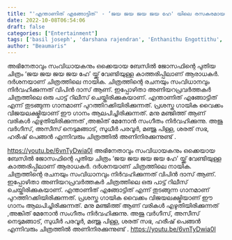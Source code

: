 ```yaml
---
title: "'എന്താണിത് എങ്ങോട്ടിത്' - ‘ജയ ജയ ജയ ജയ ഹേ' യിലെ രസകരമായ ഗാനം പുറത്തിറങ്ങി"
date: 2022-10-08T06:54:06
draft: false
categories: ["Entertainment"]
tags: ['basil joseph', 'darshana rajendran', 'Enthanithu Engottithu', 'Jaya Jaya Jaya Jaya Hey']
author: "Beaumaris"
---
```


അഭിനേതാവും സംവിധായകനും ഒക്കെയായ ബേസില്‍ ജോസഫിന്റെ പുതിയ ചിത്രം ‘ജയ ജയ ജയ ജയ ഹേ’ യ്ക്ക് വേണ്ടിയുള്ള കാത്തരിപ്പിലാണ് ആരാധകര്‍. ദര്‍ശനയാണ് ചിത്രത്തിലെ നായിക. ചിത്രത്തിന്റെ രചനയും സംവിധാനവും നിർവഹിക്കുന്നത് വിപിൻ ദാസ് ആണ്. ഇപ്പോഴിതാ അണിയറപ്രവർത്തകർ ചിത്രത്തിലെ ഒരു പാട്ട് റിലീസ് ചെയ്തിരിക്കുകയാണ്. എന്താണിത് എങ്ങോട്ടിത് എന്ന് തുടങ്ങുന്ന ഗാനമാണ് പുറത്തിറക്കിയിരിക്കുന്നത്. പ്രശസ്ത ഗായിക വൈക്കം വിജയലക്ഷ്മിയാണ് ഈ ഗാനം ആലപിച്ചിരിക്കുന്നത്. മനു മഞ്ജിത്ത് ആണ് വരികള്‍ എഴുതിയിരിക്കുന്നത് ,അങ്കിത് മേനോൻ സംഗീതം നിർവഹിക്കുന്നു. അജു വര്‍ഗീസ്, അസീസ് നെടുമങ്ങാട്, സുധീര്‍ പരവൂര്‍, മഞ്ജു പിള്ള, ശരത് സഭ, ഹരീഷ് പെങ്ങന്‍ എന്നിവരും ചിത്രത്തിൽ അണിനിരക്കുന്നുണ്ട് .

https://youtu.be/6vnTyDwia0I
അഭിനേതാവും സംവിധായകനും ഒക്കെയായ ബേസില്‍ ജോസഫിന്റെ പുതിയ ചിത്രം ‘ജയ ജയ ജയ ജയ ഹേ’ യ്ക്ക് വേണ്ടിയുള്ള കാത്തരിപ്പിലാണ് ആരാധകര്‍. ദര്‍ശനയാണ് ചിത്രത്തിലെ നായിക. ചിത്രത്തിന്റെ രചനയും സംവിധാനവും നിർവഹിക്കുന്നത് വിപിൻ ദാസ് ആണ്. ഇപ്പോഴിതാ അണിയറപ്രവർത്തകർ ചിത്രത്തിലെ ഒരു പാട്ട് റിലീസ് ചെയ്തിരിക്കുകയാണ്. എന്താണിത് എങ്ങോട്ടിത് എന്ന് തുടങ്ങുന്ന ഗാനമാണ് പുറത്തിറക്കിയിരിക്കുന്നത്. പ്രശസ്ത ഗായിക വൈക്കം വിജയലക്ഷ്മിയാണ് ഈ ഗാനം ആലപിച്ചിരിക്കുന്നത്. മനു മഞ്ജിത്ത് ആണ് വരികള്‍ എഴുതിയിരിക്കുന്നത് ,അങ്കിത് മേനോൻ സംഗീതം നിർവഹിക്കുന്നു. അജു വര്‍ഗീസ്, അസീസ് നെടുമങ്ങാട്, സുധീര്‍ പരവൂര്‍, മഞ്ജു പിള്ള, ശരത് സഭ, ഹരീഷ് പെങ്ങന്‍ എന്നിവരും ചിത്രത്തിൽ അണിനിരക്കുന്നുണ്ട് . https://youtu.be/6vnTyDwia0I
